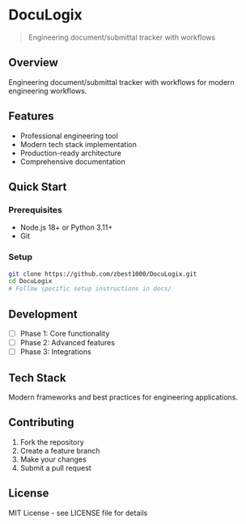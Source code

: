 # DocuLogix

> Engineering document/submittal tracker with workflows

## Overview
Engineering document/submittal tracker with workflows for modern engineering workflows.

## Features
- Professional engineering tool
- Modern tech stack implementation
- Production-ready architecture
- Comprehensive documentation

## Quick Start

### Prerequisites
- Node.js 18+ or Python 3.11+
- Git

### Setup
```bash
git clone https://github.com/zbest1000/DocuLogix.git
cd DocuLogix
# Follow specific setup instructions in docs/
```

## Development
- [ ] Phase 1: Core functionality
- [ ] Phase 2: Advanced features
- [ ] Phase 3: Integrations

## Tech Stack
Modern frameworks and best practices for engineering applications.

## Contributing
1. Fork the repository
2. Create a feature branch
3. Make your changes
4. Submit a pull request

## License
MIT License - see LICENSE file for details
